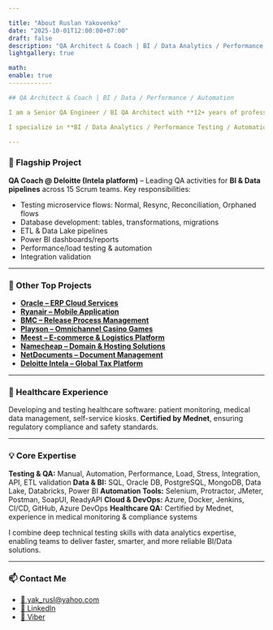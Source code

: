 ```yaml
---

title: "About Ruslan Yakovenko"
date: "2025-10-01T12:00:00+07:00"
draft: false
description: "QA Architect & Coach | BI / Data Analytics / Performance Testing | Bridging Business Insights & Software Quality"
lightgallery: true

math:
enable: true
------------

## QA Architect & Coach | BI / Data / Performance / Automation

I am a Senior QA Engineer / BI QA Architect with **12+ years of professional experience** in software testing, data quality, performance engineering, and automation. My focus is on **ensuring reliability, compliance, and high performance** in BI, Data, and Cloud-driven projects.

I specialize in **BI / Data Analytics / Performance Testing / Automation**, bridging business insights with software quality.

---
```


### 🚀 Flagship Project

**QA Coach @ Deloitte (Intela platform)** – Leading QA activities for **BI & Data pipelines** across 15 Scrum teams. Key responsibilities:

* Testing microservice flows: Normal, Resync, Reconciliation, Orphaned flows
* Database development: tables, transformations, migrations
* ETL & Data Lake pipelines
* Power BI dashboards/reports
* Performance/load testing & automation
* Integration validation

---

### 🔹 Other Top Projects

* [**Oracle – ERP Cloud Services**](https://play.google.com/store/apps/details?id=com.oracle.ofsc)
* [**Ryanair – Mobile Application**](https://play.google.com/store/apps/details?id=com.ryanair.cheapflights)
* [**BMC – Release Process Management**](https://docs.bmc.com/docs/brpmsp7/home-1095677593.html)
* [**Playson – Omnichannel Casino Games**](https://playson.com/)
* [**Meest – E-commerce & Logistics Platform**](https://meest.shopping/kz)
* [**Namecheap – Domain & Hosting Solutions**](https://www.namecheap.com)
* [**NetDocuments – Document Management**](https://www.netdocuments.com/)
* [**Deloitte Intela – Global Tax Platform**](https://www2.deloitte.com/us/en/pages/tax/solutions/intela-global-tax-platform.html)

---

### 🏥 Healthcare Experience

Developing and testing healthcare software: patient monitoring, medical data management, self-service kiosks.
**Certified by Mednet**, ensuring regulatory compliance and safety standards.

---

### 💡 Core Expertise

**Testing & QA:** Manual, Automation, Performance, Load, Stress, Integration, API, ETL validation
**Data & BI:** SQL, Oracle DB, PostgreSQL, MongoDB, Data Lake, Databricks, Power BI
**Automation Tools:** Selenium, Protractor, JMeter, Postman, SoapUI, ReadyAPI
**Cloud & DevOps:** Azure, Docker, Jenkins, CI/CD, GitHub, Azure DevOps
**Healthcare QA:** Certified by Mednet, experience in medical monitoring & compliance systems

I combine deep technical testing skills with data analytics expertise, enabling teams to deliver faster, smarter, and more reliable BI/Data solutions.

---

### 📫 Contact Me

* [📧 yak\_rusl@yahoo.com](mailto:yak_rusl@yahoo.com)
* [💼 LinkedIn](https://www.linkedin.com/in/ruslan-yakovenko-85a66674/)
* [📱 Viber](viber://chat?number=+380693836126)
